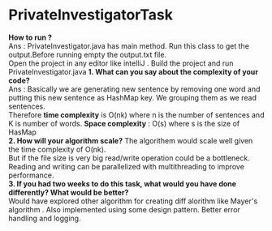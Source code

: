 # PrivateInvestigatorTask
**How to run ?**<br>
Ans : PrivateInvestigator.java has main method. Run this class to get the output.Before running empty the output.txt file.<br>
Open the project in any editor like intelliJ . Build the project and run PrivateInvestigator.java
**1. What can you say about the complexity of your code?**<br>
Ans : Basically we are generating new sentence by removing one word and putting this new sentence as HashMap key. We  grouping them as we read sentences.<br>
Therefore **time complexity** is O(nk) where n is the number of sentences and K is number of words.
**Space complexity** : O(s) where s is the size of HasMap<br>
**2. How will your algorithm scale?**
The algorithem would scale well given the time complexity of O(nk).<br>
 But if the file size is very big read/write operation could be a bottleneck. Reading and writing can be parallelized with multithreading to improve performance.<br>
**3. If you had two weeks to do this task, what would you have done differently? What would be
better?**<br>
Would have explored other algorithm for creating diff alorithm like Mayer's algorithm .
Also implemented using some design pattern. Better error handling and logging.
